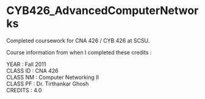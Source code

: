 # CYB426_AdvancedComputerNetworks
Completed coursework for CNA 426 / CYB 426 at SCSU.


Course information from when I completed these credits :  
  
YEAR        :   Fall 2011  
CLASS ID    :   CNA 426  
CLASS NM    :   Computer Networking II   
CLASS PF    :   Dr. Tirthankar Ghosh  
CREDITS     :   4.0  

